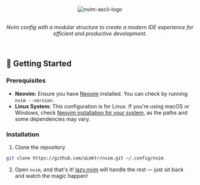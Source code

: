 <div align="center">
   <img src="https://github.com/user-attachments/assets/a598a61e-6934-4a4a-9108-ab8cbf4f8d87" alt="nvim-ascii-logo" />
</div>

<br />

 <p align="center">
    <em>Nvim config with a modular structure to create a modern IDE experience for efficient and productive development.</em>
 </p>

 <br />
 
## 🚀 Getting Started 
### Prerequisites
- **Neovim:** Ensure you have [Neovim](https://neovim.io/) installed. You can check by running `nvim --version`.
- **Linux System**: This configuration is for Linux. If you're using macOS or Windows, check [Neovim installation for your system](https://github.com/neovim/neovim/blob/master/INSTALL.md), as the paths and some dependencies may vary.

### Installation
1. Clone the repository
```bash
git clone https://github.com/aLmktr/nvim.git ~/.config/nvim
```
2. Open `nvim`, and that's it! [lazy.nvim](https://github.com/folke/lazy.nvim) will handle the rest — just sit back and watch the magic happen!
